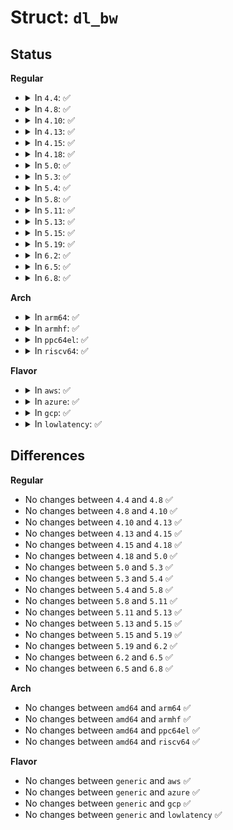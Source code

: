 # Struct: <code>dl_bw</code>

## Status
<b>Regular</b>
<ul>
<li>
<details>
<summary>In <code>4.4</code>: ✅</summary>

```c
struct dl_bw {
    raw_spinlock_t lock;
    u64 bw;
    u64 total_bw;
};
```
</details>
</li>
<li>
<details>
<summary>In <code>4.8</code>: ✅</summary>

```c
struct dl_bw {
    raw_spinlock_t lock;
    u64 bw;
    u64 total_bw;
};
```
</details>
</li>
<li>
<details>
<summary>In <code>4.10</code>: ✅</summary>

```c
struct dl_bw {
    raw_spinlock_t lock;
    u64 bw;
    u64 total_bw;
};
```
</details>
</li>
<li>
<details>
<summary>In <code>4.13</code>: ✅</summary>

```c
struct dl_bw {
    raw_spinlock_t lock;
    u64 bw;
    u64 total_bw;
};
```
</details>
</li>
<li>
<details>
<summary>In <code>4.15</code>: ✅</summary>

```c
struct dl_bw {
    raw_spinlock_t lock;
    u64 bw;
    u64 total_bw;
};
```
</details>
</li>
<li>
<details>
<summary>In <code>4.18</code>: ✅</summary>

```c
struct dl_bw {
    raw_spinlock_t lock;
    u64 bw;
    u64 total_bw;
};
```
</details>
</li>
<li>
<details>
<summary>In <code>5.0</code>: ✅</summary>

```c
struct dl_bw {
    raw_spinlock_t lock;
    u64 bw;
    u64 total_bw;
};
```
</details>
</li>
<li>
<details>
<summary>In <code>5.3</code>: ✅</summary>

```c
struct dl_bw {
    raw_spinlock_t lock;
    u64 bw;
    u64 total_bw;
};
```
</details>
</li>
<li>
<details>
<summary>In <code>5.4</code>: ✅</summary>

```c
struct dl_bw {
    raw_spinlock_t lock;
    u64 bw;
    u64 total_bw;
};
```
</details>
</li>
<li>
<details>
<summary>In <code>5.8</code>: ✅</summary>

```c
struct dl_bw {
    raw_spinlock_t lock;
    u64 bw;
    u64 total_bw;
};
```
</details>
</li>
<li>
<details>
<summary>In <code>5.11</code>: ✅</summary>

```c
struct dl_bw {
    raw_spinlock_t lock;
    u64 bw;
    u64 total_bw;
};
```
</details>
</li>
<li>
<details>
<summary>In <code>5.13</code>: ✅</summary>

```c
struct dl_bw {
    raw_spinlock_t lock;
    u64 bw;
    u64 total_bw;
};
```
</details>
</li>
<li>
<details>
<summary>In <code>5.15</code>: ✅</summary>

```c
struct dl_bw {
    raw_spinlock_t lock;
    u64 bw;
    u64 total_bw;
};
```
</details>
</li>
<li>
<details>
<summary>In <code>5.19</code>: ✅</summary>

```c
struct dl_bw {
    raw_spinlock_t lock;
    u64 bw;
    u64 total_bw;
};
```
</details>
</li>
<li>
<details>
<summary>In <code>6.2</code>: ✅</summary>

```c
struct dl_bw {
    raw_spinlock_t lock;
    u64 bw;
    u64 total_bw;
};
```
</details>
</li>
<li>
<details>
<summary>In <code>6.5</code>: ✅</summary>

```c
struct dl_bw {
    raw_spinlock_t lock;
    u64 bw;
    u64 total_bw;
};
```
</details>
</li>
<li>
<details>
<summary>In <code>6.8</code>: ✅</summary>

```c
struct dl_bw {
    raw_spinlock_t lock;
    u64 bw;
    u64 total_bw;
};
```
</details>
</li>
</ul>
<b>Arch</b>
<ul>
<li>
<details>
<summary>In <code>arm64</code>: ✅</summary>

```c
struct dl_bw {
    raw_spinlock_t lock;
    u64 bw;
    u64 total_bw;
};
```
</details>
</li>
<li>
<details>
<summary>In <code>armhf</code>: ✅</summary>

```c
struct dl_bw {
    raw_spinlock_t lock;
    u64 bw;
    u64 total_bw;
};
```
</details>
</li>
<li>
<details>
<summary>In <code>ppc64el</code>: ✅</summary>

```c
struct dl_bw {
    raw_spinlock_t lock;
    u64 bw;
    u64 total_bw;
};
```
</details>
</li>
<li>
<details>
<summary>In <code>riscv64</code>: ✅</summary>

```c
struct dl_bw {
    raw_spinlock_t lock;
    u64 bw;
    u64 total_bw;
};
```
</details>
</li>
</ul>
<b>Flavor</b>
<ul>
<li>
<details>
<summary>In <code>aws</code>: ✅</summary>

```c
struct dl_bw {
    raw_spinlock_t lock;
    u64 bw;
    u64 total_bw;
};
```
</details>
</li>
<li>
<details>
<summary>In <code>azure</code>: ✅</summary>

```c
struct dl_bw {
    raw_spinlock_t lock;
    u64 bw;
    u64 total_bw;
};
```
</details>
</li>
<li>
<details>
<summary>In <code>gcp</code>: ✅</summary>

```c
struct dl_bw {
    raw_spinlock_t lock;
    u64 bw;
    u64 total_bw;
};
```
</details>
</li>
<li>
<details>
<summary>In <code>lowlatency</code>: ✅</summary>

```c
struct dl_bw {
    raw_spinlock_t lock;
    u64 bw;
    u64 total_bw;
};
```
</details>
</li>
</ul>

## Differences
<b>Regular</b>
<ul>
<li>
No changes between <code>4.4</code> and <code>4.8</code> ✅
</li>
<li>
No changes between <code>4.8</code> and <code>4.10</code> ✅
</li>
<li>
No changes between <code>4.10</code> and <code>4.13</code> ✅
</li>
<li>
No changes between <code>4.13</code> and <code>4.15</code> ✅
</li>
<li>
No changes between <code>4.15</code> and <code>4.18</code> ✅
</li>
<li>
No changes between <code>4.18</code> and <code>5.0</code> ✅
</li>
<li>
No changes between <code>5.0</code> and <code>5.3</code> ✅
</li>
<li>
No changes between <code>5.3</code> and <code>5.4</code> ✅
</li>
<li>
No changes between <code>5.4</code> and <code>5.8</code> ✅
</li>
<li>
No changes between <code>5.8</code> and <code>5.11</code> ✅
</li>
<li>
No changes between <code>5.11</code> and <code>5.13</code> ✅
</li>
<li>
No changes between <code>5.13</code> and <code>5.15</code> ✅
</li>
<li>
No changes between <code>5.15</code> and <code>5.19</code> ✅
</li>
<li>
No changes between <code>5.19</code> and <code>6.2</code> ✅
</li>
<li>
No changes between <code>6.2</code> and <code>6.5</code> ✅
</li>
<li>
No changes between <code>6.5</code> and <code>6.8</code> ✅
</li>
</ul>
<b>Arch</b>
<ul>
<li>
No changes between <code>amd64</code> and <code>arm64</code> ✅
</li>
<li>
No changes between <code>amd64</code> and <code>armhf</code> ✅
</li>
<li>
No changes between <code>amd64</code> and <code>ppc64el</code> ✅
</li>
<li>
No changes between <code>amd64</code> and <code>riscv64</code> ✅
</li>
</ul>
<b>Flavor</b>
<ul>
<li>
No changes between <code>generic</code> and <code>aws</code> ✅
</li>
<li>
No changes between <code>generic</code> and <code>azure</code> ✅
</li>
<li>
No changes between <code>generic</code> and <code>gcp</code> ✅
</li>
<li>
No changes between <code>generic</code> and <code>lowlatency</code> ✅
</li>
</ul>
